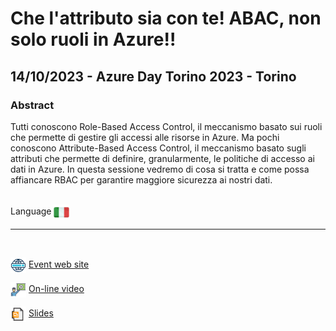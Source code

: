 # Che l'attributo sia con te! ABAC, non solo ruoli in Azure!!
##  14/10/2023 - Azure Day Torino 2023 - Torino
### Abstract 
Tutti conoscono Role-Based Access Control, il meccanismo basato sui ruoli che permette di gestire gli accessi alle risorse in Azure. Ma pochi conoscono Attribute-Based Access Control, il meccanismo basato sugli attributi che permette di definire, granularmente, le politiche di accesso ai dati in Azure. In questa sessione vedremo di cosa si tratta e come possa affiancare RBAC per garantire maggiore sicurezza ai nostri dati.

<br/>
Language <img width="25" src="https://raw.githubusercontent.com/massimobonanni/massimobonanni/master/images/flagitaly.svg" style="vertical-align:middle">

<br/>

---

<br/>
<p>
<img width="25" src="https://raw.githubusercontent.com/massimobonanni/massimobonanni/master/images/eventwebsite.svg" style="vertical-align:middle"> 
<a href="https://azureday.it/">Event web site</a>
</p>

<p>
<img width="25" src="https://raw.githubusercontent.com/massimobonanni/massimobonanni/master/images/video.svg" style="vertical-align:middle"> 
<a href="https://www.youtube.com/watch?v=b0nqBQpvJ5s" target="_blank">On-line video</a>
</p> 

<p>
<img width="25" src="https://raw.githubusercontent.com/massimobonanni/massimobonanni/master/images/slides.svg" style="vertical-align:middle"> 
<a href="https://raw.githubusercontent.com/massimobonanni/massimobonanni/master/slides/AzureDayTorino2023.pdf">Slides</a>
</p>